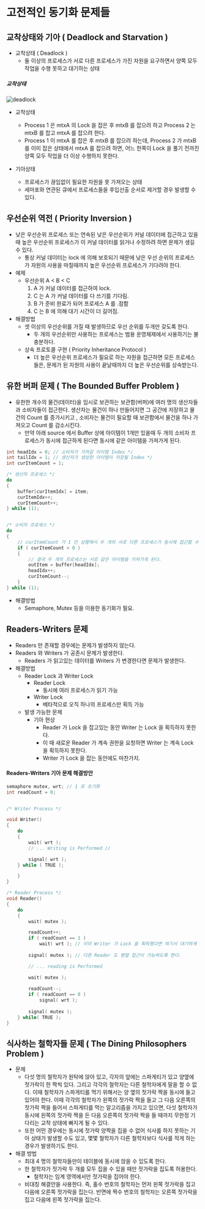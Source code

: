 # 고전적인 동기화 문제들

## 교착상태와 기아 ( Deadlock and Starvation )
* 교착상태 ( Deadlock )
	- 둘 이상의 프로세스가 서로 다른 프로세스가 가진 자원을 요구하면서
	양쪽 모두 작업을 수행 못하고 대기하는 상태


##### 교착상태
![deadlock](https://github.com/martinkang/Study/blob/master/OSConcepts/ProcessManagement/img/Chap6-deadlock.png)
* 교착상태
	- Process 1 은 mtxA 의 Lock 을 잡은 후 mtxB 를 잡으려 하고 Process 2 는 mtxB 를 잡고 mtxA 를 잡으려 한다.
	- Process 1 이 mtxA 를 잡은 후 mtxB 를 잡으려 하는데, Process 2 가 mtxB 를 이미 잡은 상태에서
	mtxA 를 잡으려 하면, 어느 한쪽이 Lock 을 풀기 전까진 양쪽 모두 작업을 더 이상 수행하지 못한다.

* 기아상태
	- 프로세스가 끊임없이 필요한 자원을 못 가져오는 상태
	- 세마포와 연관된 큐에서 프로세스들을 후입선출 순서로 제거할 경우 발생할 수 있다.


## 우선순위 역전 ( Priority Inversion )
* 낮은 우선순위 프로세스 또는 연속된 낮은 우선순위가 커널 데이터에 접근하고 있을 때
높은 우선순위 프로세스가 이 커널 데이터를 읽거나 수정하려 하면 문제가 생길 수 있다.
	- 통상 커널 데이터는 lock 에 의해 보호되기 때문에 낮은 우선 순위의 프로세스가
	자원의 사용을 마칠때까지 높은 우선순위 프로세스가 기다려야 한다.
* 예제
	- 우선순위 A < B < C
		1. A 가 커널 데이터를 접근하여 lock.
		2. C 는 A 가 커널 데이터를 다 쓰기를 기다림.
		3. B 가 준비 완료가 되어 프로세스 A 를 .점함
		4. C 는 B 에 의해 대기 시간이 더 길어짐.
* 해결방법
	- 셋 이상의 우선순위를 가질 때 발생하므로 우선 순위를 두개만 갖도록 한다.
		- 두 개의 우선순위만 사용하는 프로세스는 범용 운영체제에서 사용하기는 불충분하다.
	- 상속 프로토콜 구현 ( Priority Inheritance Protocol )
		- 더 높은 우선순위 프로세스가 필요로 하는 자원을 접근하면 모든 프로세스들은,
		문제가 된 자원의 사용이 끝날때까지 더 높은 우선순위를 상속받는다.


## 유한 버퍼 문제 ( The Bounded Buffer Problem )
* 유한한 개수의 물건(데이터)을 임시로 보관하는 보관함(버퍼)에 여러 명의 생산자들과 소비자들이 접근한다. 
생산자는 물건이 하나 만들어지면 그 공간에 저장하고 물건의 Count 를 증가시키고
, 소비자는 물건이 필요할 때 보관함에서 물건을 하나 가져오고 Count 를 감소시킨다.
	- 만약 아래 source 에서 Buffer 상에 아이템이 1개만 있을때 두 개의 소비자 프로세스가 동시에 접근하게 된다면
	동시에 같은 아이템을 가져가게 된다.


```c++
int headIdx = 0; // 소비자가 가져갈 아이템 Index */
int tailIdx = 1; // 생산자가 생성한 아이템이 저장될 Index */
int curItemCount = 1;

/* 생산자 프로세스 */
do 
{
	buffer[curItemIdx] = item;
	curItemIdx++;
	curItemCount++;
} while (1);


/* 소비자 프로세스 */
do 
{
	// curItemCount 가 1 인 상황에서 두 개의 서로 다른 프로세스가 동시에 접근할 수 있다.
	if ( curItemCount > 0 )
	{
		// 결국 두 개의 프로세스는 서로 같은 아이템을 가져가게 된다.
		outItem = buffer[headIdx];
		headIdx++;
		curItemCount--;
	}
} while (1);
```

* 해결방법
	- Semaphore, Mutex 등을 이용한 동기화가 필요.


## Readers-Writers 문제
* Readers 만 존재할 경우에는 문제가 발생하지 않는다.
* Readers 와 Writers 가 공존시 문제가 발생한다.
	- Readers 가 읽고있는 데이터를 Writers 가 변경한다면 문제가 발생한다.
* 해결방법
	- Reader Lock 과 Writer Lock 
		- Reader Lock
			- 동시에 여러 프로세스가 읽기 가능
		- Writer Lock
			- 베타적으로 오직 하나의 프로세스만 획득 가능
	- 발생 가능한 문제
		- 기아 현상
			- Reader 가 Lock 을 잡고있는 동안 Writer 는 Lock 을 획득하지 못한다.
			- 이 때 새로운 Reader 가 계속 권한을 요청하면 Writer 는 계속 Lock 을 획득하지 못한다.
			- Writer 가 Lock 을 잡는 동안에도 마찬가지.

#### Readers-Writers 기아 문제 해결방안
```c++
semaphore mutex, wrt; // 1 로 초기화
int readCount = 0;


/* Writer Process */

void Writer()
{
	do
	{
		wait( wrt );
		// ... Writing is Performed //

		signal( wrt );
	} while ( TRUE );

	}
}

/* Reader Process */
void Reader()
{
	do 
	{
		wait( mutex );

		readCount++;
		if ( readCount == 1 )
			wait( wrt ); // 이미 Writer 가 Lock 을 획득했다면 여기서 대기하게 된다.
		
		signal( mutex ); // 다른 Reader 도 병렬 접근이 가능하도록 한다.

		// ... reading is Performed

		wait( mutex );
		
		readCount--;
		if ( readCount == 0 )
			signal( wrt );
		
		signal( mutex );
	} while( TRUE );
}
```


## 식사하는 철학자들 문제 ( The Dining Philosophers Problem )
* 문제
	- 다섯 명의 철학자가 원탁에 앉아 있고, 각자의 앞에는 스파게티가 있고 양옆에 젓가락이 한 짝씩 있다. 
	그리고 각각의 철학자는 다른 철학자에게 말을 할 수 없다. 
	이때 철학자가 스파게티를 먹기 위해서는 양 옆의 젓가락 짝을 동시에 들고 있어야 한다. 
	이때 각각의 철학자가 왼쪽의 젓가락 짝을 들고 그 다음 오른쪽의 젓가락 짝을 들어서 
	스파게티를 먹는 알고리즘을 가지고 있으면, 
	다섯 철학자가 동시에 왼쪽의 젓가락 짝을 든 다음 오른쪽의 젓가락 짝을 들 때까지 
	무한정 기다리는 교착 상태에 빠지게 될 수 있다.
	-  또한 어떤 경우에는 동시에 젓가락 양짝을 집을 수 없어 식사를 하지 못하는 
	기아 상태가 발생할 수도 있고, 몇몇 철학자가 다른 철학자보다 식사를 적게 하는 경우가 발생하기도 한다.
* 해결 방법
	- 최대 4 명의 철학자들만이 테이블에 동시에 앉을 수 있도록 한다.
	- 한 철학자가 젓가락 두 개를 모두 집을 수 있을 때만 젓가락을 집도록 허용한다.
		- 철학자는 임계 영역에서만 젓가락을 집어야 한다.
	- 비대칭 해결안을 사용한다. 즉, 홀수 번호의 철학자는 먼저 왼쪽 젓가락을 집고
	다음에 오른쪽 젓가락을 집는다. 반면에 짝수 번호의 철학자는 
	오른쪽 젓가락을 집고 다음에 왼쪽 젓가락을 집는다.
